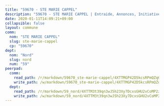 ```yaml
---
title: "59670 - STE MARIE CAPPEL"
description: "59670 - STE MARIE CAPPEL | Entraide, Annonces, Initiatives"
date: 2020-01-11T14:09:21+09:00
collapsible: false
layout: commune
comm:
  nom: "STE MARIE CAPPEL"
  slug: ste-marie-cappel
  cp: "59670"
dept:
  nom: "Nord"
  slug: nord
  num: "59"
peerpad:
  comm:
    read_path: /r/markdown/59670_ste-marie-cappel/4XTTMGP42D5kcsRPmQZq6iYJm6vKXDaVn28Lqe9GzwSo8yYrr
    write_path: /w/markdown/59670_ste-marie-cappel/4XTTMGP42D5kcsRPmQZq6iYJm6vKXDaVn28Lqe9GzwSo8yYrr-K3TgU3HWHvbF1mzBP2s3Hsjjxw5QDSviXG5RL1S65DSXZs4Zf9EqdpZWPb9g47sXzYkp4eQQ1cVuTniudsiU85wC4B23zgmNhDmpBuR3aaikkPHG9ZsPXBkMfYjqHRTQwhmqXGaJ
  dept:
    read_path: /r/markdown/59_nord/4XTTM3t39qn3wJ5h23Xy7DcxsGHU2vCoMP2z3iS4TUn3TrtdJ
    write_path: /w/markdown/59_nord/4XTTM3t39qn3wJ5h23Xy7DcxsGHU2vCoMP2z3iS4TUn3TrtdJ-K3TgTuZGkuZqXfr6fpmH7pGsMT6ndvZQMyRDze5QBt7XScLWHoBi246kLoDKpTH2Yo4f3AFSSJqGc2ozvNww7qPLqsDjpvahxCbQ6F5znbfjp6kVgaDcTYc9LyhwSfYuCevnvZUQ
---
```


